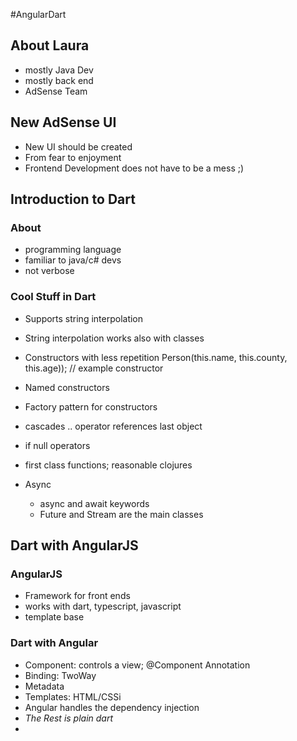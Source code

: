 #AngularDart

## About Laura
- mostly Java Dev
- mostly back end
- AdSense Team

## New AdSense UI
- New UI should be created
- From fear to enjoyment
- Frontend Development does not have to be a mess ;)


## Introduction to Dart

### About
- programming language
- familiar to java/c# devs
- not verbose

### Cool Stuff in Dart
- Supports string interpolation
- String interpolation works also with classes
- Constructors with less repetition
    Person(this.name, this.county, this.age)); // example constructor

- Named constructors
- Factory pattern for constructors
- cascades
	.. operator
	references last object
- if null operators
- first class functions; reasonable clojures
- Async
	- async and await keywords
	- Future and Stream are the main classes

## Dart with AngularJS

### AngularJS
- Framework for front ends
- works with dart, typescript, javascript
- template base


### Dart with Angular
- Component: controls a view; @Component Annotation
- Binding: TwoWay
- Metadata
- Templates: HTML/CSSi
- Angular handles the dependency injection
- _The Rest is plain dart_
-


